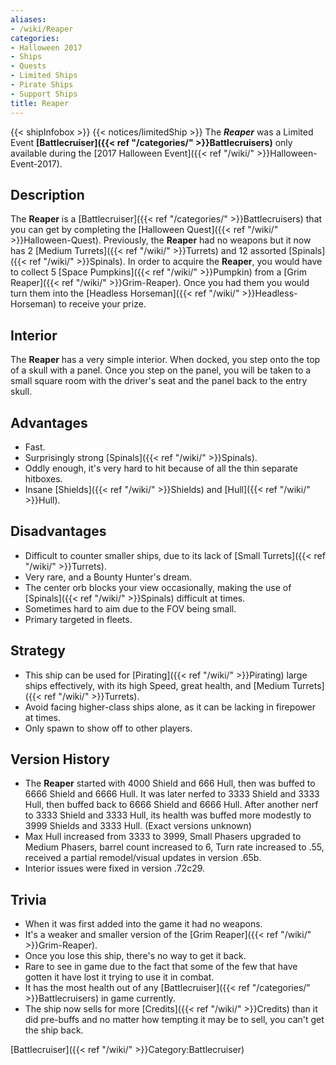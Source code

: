 ```yaml
---
aliases:
- /wiki/Reaper
categories:
- Halloween 2017
- Ships
- Quests
- Limited Ships
- Pirate Ships
- Support Ships
title: Reaper
---
```


{{< shipInfobox >}} {{< notices/limitedShip >}} The **_Reaper_** was a Limited Event **[Battlecruiser]({{< ref "/categories/" >}}Battlecruisers)** only available during the [2017 Halloween Event]({{< ref "/wiki/" >}}Halloween-Event-2017).

## Description

The **Reaper** is a [Battlecruiser]({{< ref "/categories/" >}}Battlecruisers) that you can get by completing the [Halloween Quest]({{< ref "/wiki/" >}}Halloween-Quest). Previously, the **Reaper** had no weapons but it now has 2 [Medium Turrets]({{< ref "/wiki/" >}}Turrets) and 12 assorted [Spinals]({{< ref "/wiki/" >}}Spinals). In order to acquire the **Reaper**, you would have to collect 5 [Space Pumpkins]({{< ref "/wiki/" >}}Pumpkin) from a [Grim Reaper]({{< ref "/wiki/" >}}Grim-Reaper). Once you had them you would turn them into the [Headless Horseman]({{< ref "/wiki/" >}}Headless-Horseman) to receive your prize.

## Interior

The **Reaper** has a very simple interior. When docked, you step onto the top of a skull with a panel. Once you step on the panel, you will be taken to a small square room with the driver's seat and the panel back to the entry skull.

## Advantages

- Fast.
- Surprisingly strong [Spinals]({{< ref "/wiki/" >}}Spinals).
- Oddly enough, it's very hard to hit because of all the thin separate hitboxes.
- Insane [Shields]({{< ref "/wiki/" >}}Shields) and [Hull]({{< ref "/wiki/" >}}Hull).

## Disadvantages

- Difficult to counter smaller ships, due to its lack of [Small Turrets]({{< ref "/wiki/" >}}Turrets).
- Very rare, and a Bounty Hunter's dream.
- The center orb blocks your view occasionally, making the use of [Spinals]({{< ref "/wiki/" >}}Spinals) difficult at times.
- Sometimes hard to aim due to the FOV being small.
- Primary targeted in fleets.

## Strategy

- This ship can be used for [Pirating]({{< ref "/wiki/" >}}Pirating) large ships effectively, with its high Speed, great health, and [Medium Turrets]({{< ref "/wiki/" >}}Turrets).
- Avoid facing higher-class ships alone, as it can be lacking in firepower at times.
- Only spawn to show off to other players.

## Version History 

- The **Reaper** started with 4000 Shield and 666 Hull, then was buffed to 6666 Shield and 6666 Hull. It was later nerfed to 3333 Shield and 3333 Hull, then buffed back to 6666 Shield and 6666 Hull. After another nerf to 3333 Shield and 3333 Hull, its health was buffed more modestly to 3999 Shields and 3333 Hull. (Exact versions unknown)
- Max Hull increased from 3333 to 3999, Small Phasers upgraded to Medium Phasers, barrel count increased to 6, Turn rate increased to .55, received a partial remodel/visual updates in version .65b.
- Interior issues were fixed in version .72c29.

## Trivia

- When it was first added into the game it had no weapons.
- It's a weaker and smaller version of the [Grim Reaper]({{< ref "/wiki/" >}}Grim-Reaper).
- Once you lose this ship, there's no way to get it back.
- Rare to see in game due to the fact that some of the few that have gotten it have lost it trying to use it in combat.
- It has the most health out of any [Battlecruiser]({{< ref "/categories/" >}}Battlecruisers) in game currently.
- The ship now sells for more [Credits]({{< ref "/wiki/" >}}Credits) than it did pre-buffs and no matter how tempting it may be to sell, you can't get the ship back.

[Battlecruiser]({{< ref "/wiki/" >}}Category:Battlecruiser)